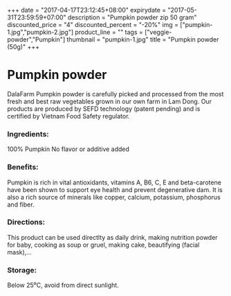 +++
date = "2017-04-17T23:12:45+08:00"
expirydate = "2017-05-31T23:59:59+07:00"
description = "Pumpkin powder zip 50 gram"
discounted_price = "4"
discounted_percent = "-20%"
img = ["pumpkin-1.jpg","pumpkin-2.jpg"]
product_line = ""
tags = ["veggie-powder","Pumpkin"]
thumbnail = "pumpkin-1.jpg"
title = "Pumpkin powder (50g)"
+++

# Pumpkin powder

DalaFarm Pumpkin powder is carefully picked and processed from the most fresh and best raw vegetables 
grown in our own farm in Lam Dong. Our products are produced by SEFD technology (patent pending) and 
is certified by Vietnam Food Safety regulator.


### Ingredients: 
100% Pumpkin
No flavor or additive added

### Benefits: 
Pumpkin is rich in vital antioxidants, 
vitamins A, B6, C, E and beta-carotene 
have been shown to support eye health 
and prevent degenerative dam. It is also 
a rich source of minerals like copper, 
calcium, potassium, phosphorus and fiber.

### Directions:  
This product can be used directlty as 
daily drink, making nutrition powder 
for baby, cooking as soup or gruel, 
making cake, beautifying (facial mask),...

### Storage: 
Below 25⁰C, avoid from direct sunlight.

